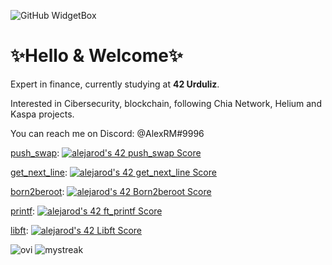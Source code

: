 ![GitHub WidgetBox](https://github-widgetbox.vercel.app/api/profile?username=alex63rm&data=followers,repositories,stars,commits)

<h1>✨Hello & Welcome✨</b></h1>
<p>Expert in finance, currently studying at <b>42 Urduliz</b>.</p>
<p>Interested in Cibersecurity, blockchain, following Chia Network, Helium and Kaspa projects.</p>
<p>You can reach me on Discord: @AlexRM#9996</strong></p>

<a href=#>push_swap</a>: 
[![alejarod's 42 push_swap Score](https://badge42.vercel.app/api/v2/cl8oq4qg600760gle7c6vx01o/project/2898700)](https://github.com/JaeSeoKim/badge42)

<a href="https://github.com/alex63rm/get_next_line">get_next_line</a>: 
[![alejarod's 42 get_next_line Score](https://badge42.vercel.app/api/v2/cl8oq4qg600760gle7c6vx01o/project/2847789)](https://github.com/JaeSeoKim/badge42)

<a href="https://github.com/alex63rm/born2beroot">born2beroot</a>: 
[![alejarod's 42 Born2beroot Score](https://badge42.vercel.app/api/v2/cl8oq4qg600760gle7c6vx01o/project/2832685)](https://github.com/JaeSeoKim/badge42)

<a href="https://github.com/alex63rm/printf">printf</a>: 
[![alejarod's 42 ft_printf Score](https://badge42.vercel.app/api/v2/cl8oq4qg600760gle7c6vx01o/project/2815897)](https://github.com/JaeSeoKim/badge42)

<a href="https://github.com/alex63rm/libft">libft</a>: 
[![alejarod's 42 Libft Score](https://badge42.vercel.app/api/v2/cl8oq4qg600760gle7c6vx01o/project/2752718)](https://github.com/JaeSeoKim/badge42)

<img src="https://github-readme-stats.vercel.app/api/top-langs?username=alex63rm&show_icons=true&locale=en&layout=compact&theme=chartreuse-dark" alt="ovi" />

<img src="https://github-readme-streak-stats.herokuapp.com/?user=alex63rm&theme=tokyonight" alt="mystreak"/>

<!--- [![alejarod's 42 stats](https://badge42.vercel.app/api/v2/cl8oq4qg600760gle7c6vx01o/stats?cursusId=21&coalitionId=175)](https://github.com/JaeSeoKim/badge42) --->

<!---
alex63rm/alex63rm is a ✨ special ✨ repository because its `README.md` (this file) appears on your GitHub profile.
You can click the Preview link to take a look at your changes.
--->
